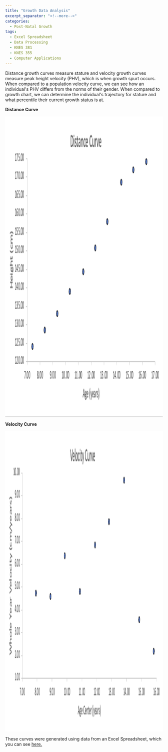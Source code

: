 ```yaml
---
title: "Growth Data Analysis"
excerpt_separator: "<!--more-->"
categories:
  - Post-Natal Growth 
tags:
  - Excel Spreadsheet
  - Data Processing 
  - KNES 381
  - KNES 355
  - Computer Applications 
---
```


Distance growth curves measure stature and velocity growth curves measure peak height velocity (PHV), which is when growth spurt occurs. When compared to a population velocity curve, we can see how an individual's PHV differs from the norms of their gender. When compared to growth chart, we can determine the individual's trajectory for stature and what percentile their current growth status is at.

<p><b>Distance Curve</b></p>

  <img src="https://github.com/tahab35/knes381final/blob/master/assets/images/Screenshot%202023-04-11%20at%208.17.43%20PM.png?raw=true" alt="Distance Curve" width="600" height="960" align="center">

<p><b>Velocity Curve</b></p>

<img src="https://github.com/tahab35/knes381final/blob/master/assets/images/Screenshot%202023-04-11%20at%208.17.52%20PM.png?raw=true" alt="Velocity Curve" width="600" height="960" align="center">

These curves were generated using data from an Excel Spreadsheet, which you can see <a href="https://uofc-my.sharepoint.com/:x:/g/personal/taha_butt_ucalgary_ca/Ef9H1Y8h5IhFmiYdOm_AENwBsTQDz-9tq_kRwfzGaQie9w?e=Wykgdx">here.</a>
